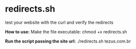 # redirects.sh
test your website with the curl and verify the redirects

**How to use:**
 Make the file executable:
 chmod +x redirects.sh

**Run the script passing the site url:**
./redirects.sh tezus.com.br
